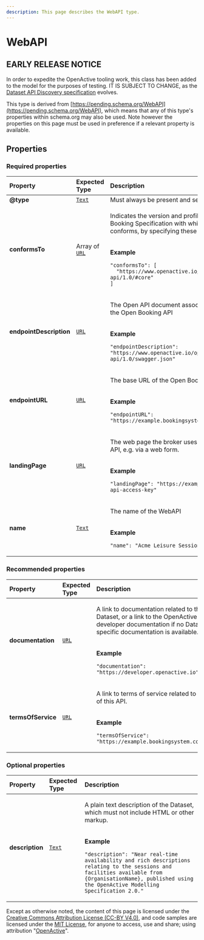 ```yaml
---
description: This page describes the WebAPI type.
---
```


# WebAPI

## **EARLY RELEASE NOTICE**
In order to expedite the OpenActive tooling work, this class has been added to the model for the purposes of testing.
IT IS SUBJECT TO CHANGE, as the [Dataset API Discovery specification](https://www.openactive.io/dataset-api-discovery/EditorsDraft/) evolves.

This type is derived from [https://pending.schema.org/WebAPI](https://pending.schema.org/WebAPI), which means that any of this type's properties within schema.org may also be used. Note however the properties on this page must be used in preference if a relevant property is available.

## **Properties**

### **Required properties**
    
<table>
  <thead>
    <tr>
      <th style="text-align:left">Property</th>
      <th style="text-align:left">Expected Type</th>
      <th style="text-align:left">Description</th>
    </tr>
  </thead>
  <tbody>
    <tr>
      <td style="text-align:left"><b>@type</b></td>
      <td style="text-align:left">
        <a href="https://schema.org/Text"><code>Text</code></a>
      </td>
      <td style="text-align:left">
        Must always be present and set to <code>"@type": "WebAPI"</code>
      </td>
    </tr>
    <tr>
      <td style="text-align:left"><b>conformsTo</b></td>
      <td style="text-align:left">
        Array of <a href="https://schema.org/URL"><code>URL</code></a>
      </td>
      <td style="text-align:left">
        <p>Indicates the version and profiles of OpenActive Open Booking Specification with which this WebAPI conforms, by specifying these as URLs.</p><p></br><b>Example</b></p><p><code>"conformsTo": [<br/>&nbsp;&nbsp;&quot;https://www.openactive.io/open-booking-api/1.0/#core&quot;<br/>]</code></p>
      </td>
    </tr>
    <tr>
      <td style="text-align:left"><b>endpointDescription</b></td>
      <td style="text-align:left">
        <a href="https://schema.org/URL"><code>URL</code></a>
      </td>
      <td style="text-align:left">
        <p>The Open API document associated with this version of the Open Booking API</p><p></br><b>Example</b></p><p><code>"endpointDescription": "https://www.openactive.io/open-booking-api/1.0/swagger.json"</code></p>
      </td>
    </tr>
    <tr>
      <td style="text-align:left"><b>endpointURL</b></td>
      <td style="text-align:left">
        <a href="https://schema.org/URL"><code>URL</code></a>
      </td>
      <td style="text-align:left">
        <p>The base URL of the Open Booking API</p><p></br><b>Example</b></p><p><code>"endpointURL": "https://example.bookingsystem.com/api/openbooking"</code></p>
      </td>
    </tr>
    <tr>
      <td style="text-align:left"><b>landingPage</b></td>
      <td style="text-align:left">
        <a href="https://schema.org/URL"><code>URL</code></a>
      </td>
      <td style="text-align:left">
        <p>The web page the broker uses to obtain access to the API, e.g. via a web form.</p><p></br><b>Example</b></p><p><code>"landingPage": "https://exampleforms.com/get-me-an-api-access-key"</code></p>
      </td>
    </tr>
    <tr>
      <td style="text-align:left"><b>name</b></td>
      <td style="text-align:left">
        <a href="https://schema.org/Text"><code>Text</code></a>
      </td>
      <td style="text-align:left">
        <p>The name of the WebAPI</p><p></br><b>Example</b></p><p><code>"name": "Acme Leisure Sessions and Facilities"</code></p>
      </td>
    </tr>
  </tbody>
</table>


### **Recommended properties**
    
<table>
  <thead>
    <tr>
      <th style="text-align:left">Property</th>
      <th style="text-align:left">Expected Type</th>
      <th style="text-align:left">Description</th>
    </tr>
  </thead>
  <tbody>
    <tr>
      <td style="text-align:left"><b>documentation</b></td>
      <td style="text-align:left">
        <a href="https://schema.org/URL"><code>URL</code></a>
      </td>
      <td style="text-align:left">
        <p>A link to documentation related to the Dataset, or a link to the OpenActive developer documentation if no Dataset-specific documentation is available.</p><p></br><b>Example</b></p><p><code>"documentation": "https://developer.openactive.io"</code></p>
      </td>
    </tr>
    <tr>
      <td style="text-align:left"><b>termsOfService</b></td>
      <td style="text-align:left">
        <a href="https://schema.org/URL"><code>URL</code></a>
      </td>
      <td style="text-align:left">
        <p>A link to terms of service related to the use of this API.</p><p></br><b>Example</b></p><p><code>"termsOfService": "https://example.bookingsystem.com/terms"</code></p>
      </td>
    </tr>
  </tbody>
</table>


### **Optional properties**
    
<table>
  <thead>
    <tr>
      <th style="text-align:left">Property</th>
      <th style="text-align:left">Expected Type</th>
      <th style="text-align:left">Description</th>
    </tr>
  </thead>
  <tbody>
    <tr>
      <td style="text-align:left"><b>description</b></td>
      <td style="text-align:left">
        <a href="https://schema.org/Text"><code>Text</code></a>
      </td>
      <td style="text-align:left">
        <p>A plain text description of the Dataset, which must not include HTML or other markup.</p><p></br><b>Example</b></p><p><code>"description": "Near real-time availability and rich descriptions relating to the sessions and facilities available from {OrganisationName}, published using the OpenActive Modelling Specification 2.0."</code></p>
      </td>
    </tr>
  </tbody>
</table>






Except as otherwise noted, the content of this page is licensed under the [Creative Commons Attribution License (CC-BY V4.0)](https://creativecommons.org/licenses/by/4.0/), and code samples are licensed under the [MIT License](https://opensource.org/licenses/MIT), for anyone to access, use and share; using attribution "[OpenActive](https://www.openactive.io/)".
